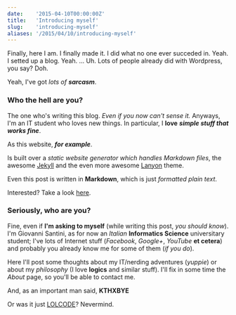 ```yaml
---
date:    '2015-04-10T00:00:00Z'
title:   'Introducing myself'
slug:    'introducing-myself'
aliases: '/2015/04/10/introducing-myself'
---
```


Finally, here I am.
I finally made it.
I did what no one ever succeded in.
Yeah.
I setted up a blog.
Yeah.
... Uh.
Lots of people already did with Wordpress, you say?
Doh.

Yeah, I've got *lots of* ***sarcasm***.

### Who the hell are you?

The one who's writing this blog. *Even if you now can't sense it.*
Anyways, I'm an IT student who loves new things. In particular, I **love**
***simple stuff that works fine***.

As this website, ***for example***.

Is built over a *static website generator which handles Markdown files*, the
awesome [Jekyll](http://jeyllrb.com) and the even more awesome
[Lanyon](http://lanyon.getpoole.com/) theme.

Even this post is written in **Markdown**, which is just *formatted plain text*.

Interested? Take a look [here](http://daringfireball.net/projects/markdown/).

### Seriously, who are you?

Fine, even if **I'm asking to myself** (while writing this post, *you should know*).
I'm Giovanni Santini, as for now an *Italian* **Informatics Science**
universitary student; I've lots of Internet stuff (*Facebook*, *Google+*,
*YouTube* **et cetera**) and probably you already know me for some of them
(*if you do*).

Here I'll post some thoughts about my IT/nerding adventures (*yuppie*) or about
my *philosophy* (I love **logics** and similar stuff).
I'll fix in some time the *About* page, so you'll be able to contact me.

And, as an important man said,
**KTHXBYE**

Or was it just [LOLCODE](http://lolcode.org)? Nevermind.
